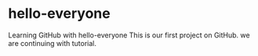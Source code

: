 # hello-everyone
Learning GitHub with hello-everyone
This is our first project on GitHub.
we are continuing with tutorial.
